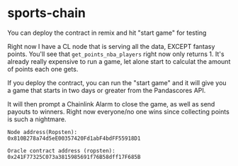 # sports-chain

You can deploy the contract in remix and hit "start game" for testing

Right now I have a CL node that is serving all the data, EXCEPT fantasy points. You'll see that `get_points_nba_players` right now only returns 1. It's already really expensive to run a game, let alone start to calculat the amount of points each one gets.

If you deploy the contract, you can run the "start game" and it will give you a game that starts in two days or greater from the Pandascores API. 

It will then prompt a Chainlink Alarm to close the game, as well as send payouts to winners. Right now everyone/no one wins since collecting points is such a nightmare.
```
Node address(Ropsten):
0x810B278a74d5eE00357420Fd1abF4bdFF55918D1

Oracle contract address (ropsten):
0x241F77325C073a3815985691f76B58dff17F685B
```
